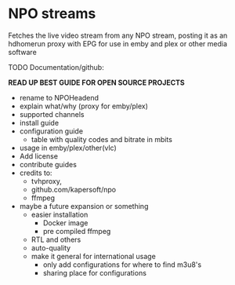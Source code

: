 # NPO streams

Fetches the live video stream from any NPO stream, posting it as an hdhomerun proxy with EPG for use in emby and plex or other media software

TODO Documentation/github:

**READ UP BEST GUIDE FOR OPEN SOURCE PROJECTS**
* rename to NPOHeadend
* explain what/why (proxy for emby/plex)
* supported channels
* install guide
* configuration guide
    * table with quality codes and bitrate in mbits
* usage in emby/plex/other(vlc) 
* Add license
* contribute guides
* credits to:
    * tvhproxy, 
    * github.com/kapersoft/npo
    * ffmpeg
* maybe a future expansion or something
    * easier installation
        * Docker image
        * pre compiled ffmpeg
    * RTL and others
    * auto-quality
    * make it general for international usage
        * only add configurations for where to find m3u8's
        * sharing place for configurations
     

